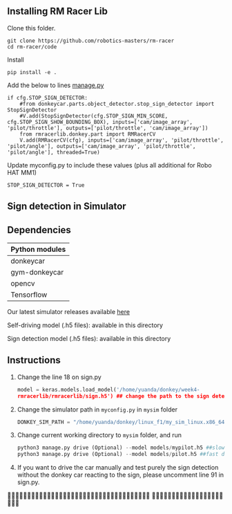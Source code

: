 ## Installing RM Racer Lib 

Clone this folder.
```
git clone https://github.com/robotics-masters/rm-racer
cd rm-racer/code
```

Install
```
pip install -e .
```

Add the below to lines [manage.py](https://github.com/autorope/donkeycar/blob/dev/donkeycar/templates/complete.py#L427)
```python3
if cfg.STOP_SIGN_DETECTOR:
    #from donkeycar.parts.object_detector.stop_sign_detector import StopSignDetector
    #V.add(StopSignDetector(cfg.STOP_SIGN_MIN_SCORE, cfg.STOP_SIGN_SHOW_BOUNDING_BOX), inputs=['cam/image_array', 'pilot/throttle'], outputs=['pilot/throttle', 'cam/image_array'])
    from rmracerlib.donkey.part import RMRacerCV
    V.add(RMRacerCV(cfg), inputs=['cam/image_array', 'pilot/throttle', 'pilot/angle'], outputs=['cam/image_array', 'pilot/throttle', 'pilot/angle'], threaded=True)
```

Update myconfig.py to include these values (plus all additional for Robo HAT MM1)
```python3
STOP_SIGN_DETECTOR = True
```



## Sign detection in Simulator 

## Dependencies 

| **Python modules** |
| ------------------ |
| donkeycar          |
| gym-donkeycar      |
| opencv             |
| Tensorflow         |

Our latest simulator releases available [here](https://github.sydney.edu.au/moxu7046/COMP3988_simulator/releases)

Self-driving model (.h5 files): available in this directory 

Sign detection model (.h5 files): available in this directory 

## Instructions 

1. Change the line 18 on sign.py

   ```python
   model = keras.models.load_model('/home/yuanda/donkey/week4-
   rmracerlib/rmracerlib/sign.h5') ## change the path to the sign detection model (.h5 file), these models are included in rmracerlib
   ```

2. Change the simulator path in `myconfig.py` in `mysim` folder 

   ```python
   DONKEY_SIM_PATH = "/home/yuanda/donkey/linux_f1/my_sim_linux.x86_64" ## path to simulator 
   ```

3. Change current working directory to `mysim` folder, and run

   ```python
   python3 manage.py drive (Optional) --model models/mypilot.h5 ##slow driver for Robotics Master Challenge track
   python3 manage.py drive (Optional) --model models/pilot.h5 ##fast driver for Robotics Master Challenge track
   ```

4. If you want to drive the car manually and test purely the sign detection without the donkey
   car reacting to the sign, please uncomment line 91 in sign.py.

   

🏁🏁🏁🏁🏁🏁🏁🏁🏁🏁🏁🏁🏁🏁🏁🏁🏁🏁🏁🏁🏁🏁🏁🏁🏁🏁🏁🏁🏁🏁🏁🏁🏁🏁🏁🏁
🏁🏁🏁🏁🏁🏁🏁🏁🏁🏁🏁🏁🏁🏁🏁🏁🏁🏁🏁🏁🏁















